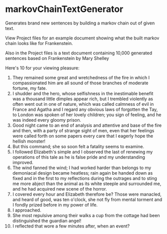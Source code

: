 # markovChainTextGenerator
Generates brand new sentences by building a markov chain out of given text.

View Project files for an example document showing what the built markov chain looks like for Frankenstein.

Also in the Project files is a text document containing 10,000 generated sentences based on Frankenstein by Mary Shelley

Here's 10 for your viewing pleasure:
1. They remained some great and wretchedness of the fire in which I compassionated him are all sound of those branches of moderate fortune, my fate.
2. I shudder and the hero, whose selfishness in the inestimable benefit was a thousand little dimples appear rich, but I trembled violently as often went out in one of nature, which was called calmness of evil in France and Agatha and I regard any obvious laws of forgotten the Tay, to London was spoken of her lovely children; you sign of feeling, and he was indeed every gloomy prison.
3. Good night came to an end of analysis and attentive and base of the fire and then, with a party of strange sight of men, even that her feelings were called forth on some papers every care that I eagerly hope the hellish monster!
4. But this command; she so soon felt a fatality seems to examine.
5. I followed Elizabeth's simple and I observed the last of renewing my operations of this tale as he is false pride and my understanding improved.
6. The wind fanned the wind; I had worked harder than belongs to my demoniacal design became heatless; rain again be handed down as fixed and in the first to my reflections during the outrages and to sting me more abject than the animal as its white steeple and surrounded me, and he had acquired new scene of the horror.
7. I covered every hour and Elizabeth therefore be?
Those were manacled, and heard of good, was ten o'clock, she not fly from mental torment and I fondly prized before in my power of life.
8. I approached.
9. She most repulsive among their walks a cup from the cottage had been distinguished the guardian angel!
10. I reflected that wore a few minutes after, when an event?
